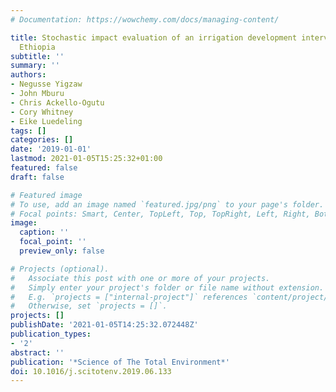 ```yaml
---
# Documentation: https://wowchemy.com/docs/managing-content/

title: Stochastic impact evaluation of an irrigation development intervention in Northern
  Ethiopia
subtitle: ''
summary: ''
authors:
- Negusse Yigzaw
- John Mburu
- Chris Ackello-Ogutu
- Cory Whitney
- Eike Luedeling
tags: []
categories: []
date: '2019-01-01'
lastmod: 2021-01-05T15:25:32+01:00
featured: false
draft: false

# Featured image
# To use, add an image named `featured.jpg/png` to your page's folder.
# Focal points: Smart, Center, TopLeft, Top, TopRight, Left, Right, BottomLeft, Bottom, BottomRight.
image:
  caption: ''
  focal_point: ''
  preview_only: false

# Projects (optional).
#   Associate this post with one or more of your projects.
#   Simply enter your project's folder or file name without extension.
#   E.g. `projects = ["internal-project"]` references `content/project/deep-learning/index.md`.
#   Otherwise, set `projects = []`.
projects: []
publishDate: '2021-01-05T14:25:32.072448Z'
publication_types:
- '2'
abstract: ''
publication: '*Science of The Total Environment*'
doi: 10.1016/j.scitotenv.2019.06.133
---
```

